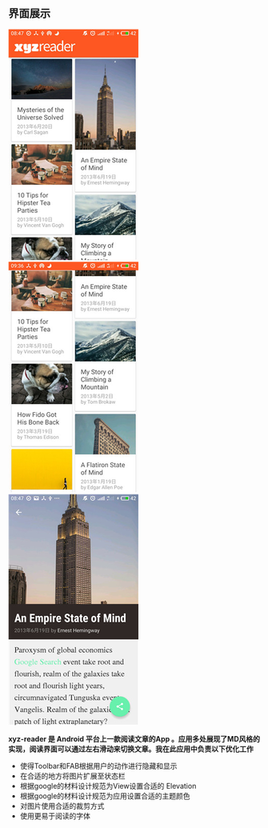 ## 界面展示
![](https://github.com/YGLLL/xyz-reader/blob/master/screenshot/1.jpg)
![](https://github.com/YGLLL/xyz-reader/blob/master/screenshot/3.jpg)
![](https://github.com/YGLLL/xyz-reader/blob/master/screenshot/2.jpg)

**xyz-reader 是 Android 平台上一款阅读文章的App 。应用多处展现了MD风格的实现，阅读界面可以通过左右滑动来切换文章。我在此应用中负责以下优化工作**
- 使得Toolbar和FAB根据用户的动作进行隐藏和显示
- 在合适的地方将图片扩展至状态栏
- 根据google的材料设计规范为View设置合适的 Elevation
- 根据google的材料设计规范为应用设置合适的主题颜色
- 对图片使用合适的裁剪方式
- 使用更易于阅读的字体